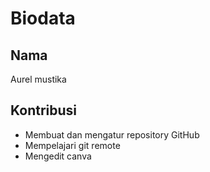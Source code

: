 # Biodata

## Nama
Aurel mustika

## Kontribusi
- Membuat dan mengatur repository GitHub
- Mempelajari git remote
- Mengedit canva
  
